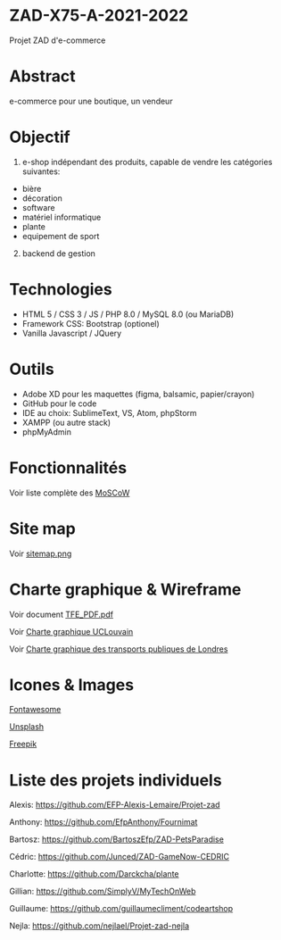 # ZAD-X75-A-2021-2022
Projet ZAD d'e-commerce


# Abstract
e-commerce pour une boutique, un vendeur

# Objectif
1. e-shop indépendant des produits, capable de vendre les catégories suivantes:
- bière
- décoration
- software
- matériel informatique
- plante
- equipement de sport

2. backend de gestion

# Technologies
- HTML 5 / CSS 3 / JS / PHP 8.0 / MySQL 8.0 (ou MariaDB)
- Framework CSS: Bootstrap (optionel)
- Vanilla Javascript / JQuery


# Outils
- Adobe XD pour les maquettes (figma, balsamic, papier/crayon)
- GitHub pour le code
- IDE au choix: SublimeText, VS, Atom, phpStorm
- XAMPP (ou autre stack)
- phpMyAdmin


# Fonctionnalités
Voir liste complète des [MoSCoW](https://github.com/HexMakina/ZAD-X75-A-2021-2022/blob/main/features.md)

# Site map
Voir [sitemap.png](https://github.com/HexMakina/ZAD-X75-A-2021-2022/blob/main/sitemap.png)

# Charte graphique & Wireframe
Voir document [TFE_PDF.pdf](https://github.com/HexMakina/ZAD-X75-A-2021-2022/blob/main/TFE_PDF.pdf)

Voir [Charte graphique UCLouvain](https://uclouvain.be/fr/decouvrir/charte-graphique-uclouvain.html)

Voir [Charte graphique des transports publiques de Londres](https://github.com/HexMakina/ZAD-X75-A-2021-2022/blob/main/vcs-basic-elements.pdf)


# Icones & Images
[Fontawesome](https://fontawesome.com/v5.15/icons?d=gallery&p=2)

[Unsplash](https://unsplash.com/)

[Freepik](https://www.freepik.com/)

# 

# Liste des projets individuels
Alexis: https://github.com/EFP-Alexis-Lemaire/Projet-zad

Anthony: https://github.com/EfpAnthony/Fournimat

Bartosz: https://github.com/BartoszEfp/ZAD-PetsParadise

Cédric: https://github.com/Junced/ZAD-GameNow-CEDRIC

Charlotte: https://github.com/Darckcha/plante

Gillian: https://github.com/SimplyV/MyTechOnWeb

Guillaume: https://github.com/guillaumecliment/codeartshop

Nejla: https://github.com/nejlael/Projet-zad-nejla
